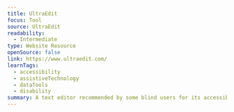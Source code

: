 ```yaml
---
title: UltraEdit
focus: Tool
source: UltraEdit
readability:
  - Intermediate
type: Website Resource
openSource: false
link: https://www.ultraedit.com/
learnTags:
  - accessibility
  - assistiveTechnology
  - dataTools
  - disability
summary: A text editor recommended by some blind users for its accessibility.
---
```

